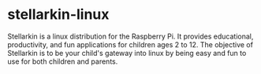 # stellarkin-linux
Stellarkin is a linux distribution for the Raspberry Pi. It provides educational, productivity, and fun applications for children ages 2 to 12. The objective of Stellarkin is to be your child's gateway into linux by being easy and fun to use for both children and parents.
